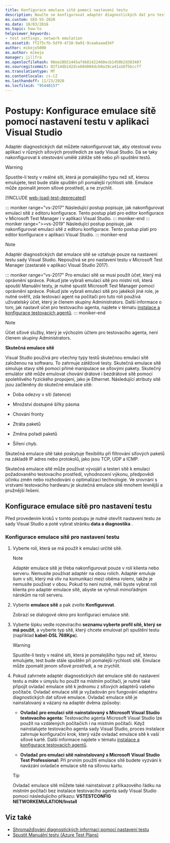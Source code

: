 ```yaml
---
title: Konfigurace emulace sítě pomocí nastavení testu
description: Naučte se konfigurovat adaptér diagnostických dat pro testování vaší aplikace v různých síťových prostředích ze sady Visual Studio.
ms.custom: SEO-VS-2020
ms.date: 10/03/2016
ms.topic: how-to
helpviewer_keywords:
- test settings, network emulation
ms.assetid: ff275cfb-5df9-4710-9a91-9caabaaad34f
author: mikejo5000
ms.author: mikejo
manager: jillfra
ms.openlocfilehash: 98ee28b51445af4b81422460ecb1450b2d383407
ms.sourcegitcommit: 02f14db142dce68d084dcb0a19ca41a16f5bccff
ms.translationtype: MT
ms.contentlocale: cs-CZ
ms.lasthandoff: 11/23/2020
ms.locfileid: "95440157"
---
```

# <a name="how-to-configure-network-emulation-using-test-settings-in-visual-studio"></a>Postupy: Konfigurace emulace sítě pomocí nastavení testu v aplikaci Visual Studio

Adaptér diagnostických dat můžete nakonfigurovat tak, aby otestoval svou aplikaci v různých síťových prostředích ze sady Visual Studio. Dá se taky nakonfigurovat k otestování umělé zátěže sítě nebo při spuštění testů.

> [!WARNING]
> Spustíte-li testy v reálné síti, která je pomalejšího typu než síť, kterou emulujete, test bude stále spuštěn při pomalejší rychlosti sítě. Emulace může zpomalit jenom síťové prostředí, a ne zrychlit.

[!INCLUDE [web-load-test-deprecated](includes/web-load-test-deprecated.md)]

::: moniker range="vs-2017"
Následující postup popisuje, jak nakonfigurovat emulaci sítě z editoru konfigurace. Tento postup platí pro editor konfigurace v Microsoft Test Manager i v aplikaci Visual Studio.
::: moniker-end
::: moniker range=">=vs-2019"
Následující postup popisuje, jak nakonfigurovat emulaci sítě z editoru konfigurace. Tento postup platí pro editor konfigurace v aplikaci Visual Studio.
::: moniker-end

> [!NOTE]
> Adaptér diagnostických dat emulace sítě se vztahuje pouze na nastavení testu sady Visual Studio. Nepoužívá se pro nastavení testu v Microsoft Test Manager (zastaralé v aplikaci Visual Studio 2017).

::: moniker range="vs-2017"
Pro emulaci sítě se musí použít účet, který má oprávnění správce. Pokud jste vybrali emulaci sítě pro místní roli, která spouští Manuální testy, je nutné spustit Microsoft Test Manager pomocí oprávnění správce. Pokud jste vybrali emulaci sítě pro jakékoli jiné role, je nutné ověřit, zda testovací agent na počítači pro tuto roli používá uživatelský účet, který je členem skupiny Administrators. Další informace o tom, jak nastavit účet pro testovacího agenta, najdete v tématu [instalace a konfigurace testovacích agentů](../test/lab-management/install-configure-test-agents.md).
::: moniker-end

> [!NOTE]
> Účet síťové služby, který je výchozím účtem pro testovacího agenta, není členem skupiny Administrators.

**Skutečná emulace sítě**

Visual Studio používá pro všechny typy testů skutečnou emulaci sítě založenou na softwaru. To zahrnuje zátěžové testy. Skutečná emulace sítě simuluje stavy sítě pomocí přímé manipulace se síťovými pakety. Skutečný emulátor sítě může emulovat chování drátové i bezdrátové sítě pomocí spolehlivého fyzického propojení, jako je Ethernet. Následující atributy sítě jsou začleněny do skutečné emulace sítě:

- Doba odezvy v síti (latence)

- Množství dostupné šířky pásma

- Chování fronty

- Ztráta paketů

- Změna pořadí paketů

- Šíření chyb.

Skutečná emulace sítě také poskytuje flexibilitu při filtrování síťových paketů na základě IP adres nebo protokolů, jako jsou TCP, UDP a ICMP.

Skutečná emulace sítě může používat vývojáři a testeri sítě k emulaci požadovaného testovacího prostředí, vyhodnocení výkonu, předpovědi účinku změn nebo rozhodování o optimalizaci technologie. Ve srovnání s vrstvami testovacího hardwaru je skutečná emulace sítě mnohem levnější a pružnější řešení.

## <a name="configure-network-emulation-for-your-test-settings"></a>Konfigurace emulace sítě pro nastavení testu

Před provedením kroků v tomto postupu je nutné otevřít nastavení testu ze sady Visual Studio a poté vybrat stránku **data a diagnostika** .

### <a name="to-configure-network-emulation-for-your-test-settings"></a>Konfigurace emulace sítě pro nastavení testu

1. Vyberte roli, která se má použít k emulaci určité sítě.

    > [!NOTE]
    > Adaptér emulace sítě je třeba nakonfigurovat pouze v roli klienta nebo serveru. Nemusíte používat adaptér na obou rolích. Adaptér emuluje šum v síti, který má vliv na komunikaci mezi oběma rolemi, takže je nemusíte používat v obou. Pokud to není nutné, měli byste vybrat roli klienta pro adaptér emulace sítě, abyste se vyhnuli mimořádným nárokům na roli serveru.

2. Vyberte **emulace sítě** a pak zvolte **Konfigurovat**.

     Zobrazí se dialogové okno pro konfiguraci emulace sítě.

3. Vyberte šipku vedle rozevíracího **seznamu vyberte profil sítě, který se má použít**, a vyberte typ sítě, který chcete emulovat při spuštění testu (například **kabel-DSL 768Kps**).

    > [!WARNING]
    > Spustíte-li testy v reálné síti, která je pomalejšího typu než síť, kterou emulujete, test bude stále spuštěn při pomalejší rychlosti sítě. Emulace může zpomalit jenom síťové prostředí, a ne zrychlit.

4. Pokud zahrnete adaptér diagnostických dat emulace sítě do nastavení testu a máte v úmyslu ho použít na místním počítači, je nutné také připojit ovladač emulace sítě k jednomu z síťových adaptérů vašeho počítače. Ovladač emulace sítě je vyžadován pro fungování adaptéru diagnostických dat síťové emulace. Ovladač emulace sítě je nainstalovaný a vázaný na adaptér dvěma způsoby:

    - **Ovladač pro emulaci sítě nainstalovaný s Microsoft Visual Studio testovacího agenta:** Testovacího agenta Microsoft Visual Studio lze použít na vzdálených počítačích i na místním počítači. Když nainstalujete testovacího agenta sady Visual Studio, proces instalace zahrnuje konfigurační krok, který váže ovladač emulace sítě k vaší síťové kartě. Další informace najdete v tématu [instalace a konfigurace testovacích agentů](../test/lab-management/install-configure-test-agents.md).

    - **Ovladač pro emulaci sítě nainstalovaný s Microsoft Visual Studio Test Professional:** Při prvním použití emulace sítě budete vyzváni k navázání ovladače emulace sítě na síťovou kartu.

    > [!TIP]
    > Ovladač emulace sítě můžete také nainstalovat z příkazového řádku na místním počítači bez instalace testovacího agenta sady Visual Studio pomocí následujícího příkazu: **VSTESTCONFIG NETWORKEMULATION/Install**

## <a name="see-also"></a>Viz také

- [Shromažďování diagnostických informací pomocí nastavení testu](../test/collect-diagnostic-information-using-test-settings.md)
- [Spustit Manuální testy (Azure Test Plans)](/azure/devops/test/run-manual-tests?view=vsts&preserve-view=true)
